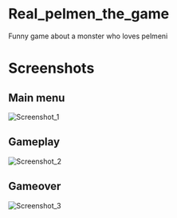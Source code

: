 # Real_pelmen_the_game
Funny game about a monster who loves pelmeni

# Screenshots

## Main menu
![Screenshot_1](https://user-images.githubusercontent.com/58889568/132094807-bc3ff0a2-31a2-4075-a854-0bfc67d30925.png)
## Gameplay
![Screenshot_2](https://user-images.githubusercontent.com/58889568/132094826-88e33043-8c34-4524-bd9e-f91b8d9932fb.png)
## Gameover
![Screenshot_3](https://user-images.githubusercontent.com/58889568/132094845-ccdaf543-3caf-4a83-ad18-26d2640b420e.png)



